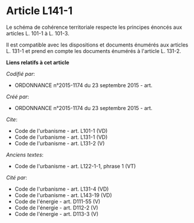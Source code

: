 # Article L141-1

Le schéma de cohérence territoriale respecte les principes énoncés aux articles L. 101-1 à L. 101-3. 

Il est compatible avec les dispositions et documents énumérés aux articles L. 131-1 et prend en compte les documents énumérés
à l'article L. 131-2.

**Liens relatifs à cet article**

_Codifié par_:

  - ORDONNANCE n°2015-1174 du 23 septembre 2015 - art.

_Créé par_:

  - ORDONNANCE n°2015-1174 du 23 septembre 2015 - art.

_Cite_:

  - Code de l'urbanisme - art. L101-1 (VD)
  - Code de l'urbanisme - art. L131-1 (VD)
  - Code de l'urbanisme - art. L131-2 (V)

_Anciens textes_:

  - Code de l'urbanisme - art. L122-1-1, phrase 1 (VT)

_Cité par_:

  - Code de l'urbanisme - art. L131-4 (VD)
  - Code de l'urbanisme - art. L143-19 (VD)
  - Code de l'énergie - art. D111-55 (V)
  - Code de l'énergie - art. D112-2 (V)
  - Code de l'énergie - art. D113-3 (V)
